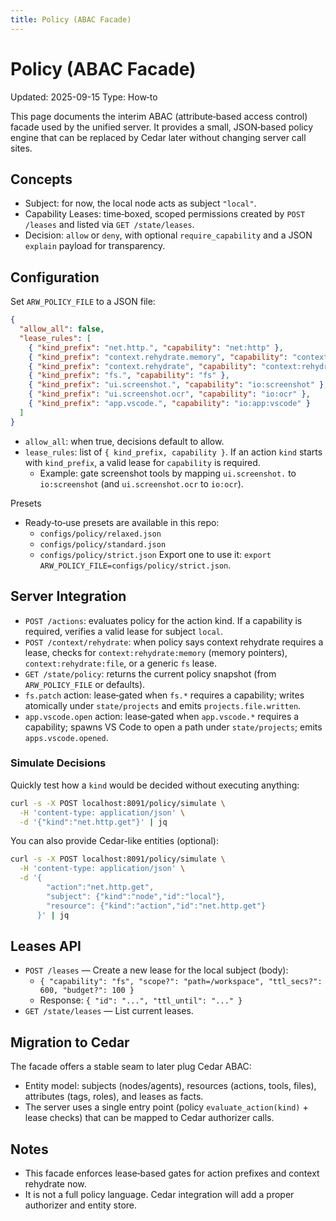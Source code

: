 ```yaml
---
title: Policy (ABAC Facade)
---
```


# Policy (ABAC Facade)

Updated: 2025-09-15
Type: How‑to

This page documents the interim ABAC (attribute‑based access control) facade used by the unified server. It provides a small, JSON‑based policy engine that can be replaced by Cedar later without changing server call sites.

## Concepts
- Subject: for now, the local node acts as subject `"local"`.
- Capability Leases: time‑boxed, scoped permissions created by `POST /leases` and listed via `GET /state/leases`.
- Decision: `allow` or `deny`, with optional `require_capability` and a JSON `explain` payload for transparency.

## Configuration
Set `ARW_POLICY_FILE` to a JSON file:

```json
{
  "allow_all": false,
  "lease_rules": [
    { "kind_prefix": "net.http.", "capability": "net:http" },
    { "kind_prefix": "context.rehydrate.memory", "capability": "context:rehydrate:memory" },
    { "kind_prefix": "context.rehydrate", "capability": "context:rehydrate:file" },
    { "kind_prefix": "fs.", "capability": "fs" },
    { "kind_prefix": "ui.screenshot.", "capability": "io:screenshot" },
    { "kind_prefix": "ui.screenshot.ocr", "capability": "io:ocr" },
    { "kind_prefix": "app.vscode.", "capability": "io:app:vscode" }
  ]
}
```

- `allow_all`: when true, decisions default to allow.
- `lease_rules`: list of `{ kind_prefix, capability }`. If an action `kind` starts with `kind_prefix`, a valid lease for `capability` is required.
  - Example: gate screenshot tools by mapping `ui.screenshot.` to `io:screenshot` (and `ui.screenshot.ocr` to `io:ocr`).

Presets
- Ready‑to‑use presets are available in this repo:
  - `configs/policy/relaxed.json`
  - `configs/policy/standard.json`
  - `configs/policy/strict.json`
  Export one to use it: `export ARW_POLICY_FILE=configs/policy/strict.json`.

## Server Integration
- `POST /actions`: evaluates policy for the action kind. If a capability is required, verifies a valid lease for subject `local`.
- `POST /context/rehydrate`: when policy says context rehydrate requires a lease, checks for `context:rehydrate:memory` (memory pointers), `context:rehydrate:file`, or a generic `fs` lease.
- `GET /state/policy`: returns the current policy snapshot (from `ARW_POLICY_FILE` or defaults).
- `fs.patch` action: lease‑gated when `fs.*` requires a capability; writes atomically under `state/projects` and emits `projects.file.written`.
 - `app.vscode.open` action: lease‑gated when `app.vscode.*` requires a capability; spawns VS Code to open a path under `state/projects`; emits `apps.vscode.opened`.

### Simulate Decisions
Quickly test how a `kind` would be decided without executing anything:

```bash
curl -s -X POST localhost:8091/policy/simulate \
  -H 'content-type: application/json' \
  -d '{"kind":"net.http.get"}' | jq
```

You can also provide Cedar-like entities (optional):

```bash
curl -s -X POST localhost:8091/policy/simulate \
  -H 'content-type: application/json' \
  -d '{
        "action":"net.http.get",
        "subject": {"kind":"node","id":"local"},
        "resource": {"kind":"action","id":"net.http.get"}
      }' | jq
```

## Leases API
- `POST /leases` — Create a new lease for the local subject (body):
  - `{ "capability": "fs", "scope?": "path=/workspace", "ttl_secs?": 600, "budget?": 100 }`
  - Response: `{ "id": "...", "ttl_until": "..." }`
- `GET /state/leases` — List current leases.

## Migration to Cedar
The facade offers a stable seam to later plug Cedar ABAC:
- Entity model: subjects (nodes/agents), resources (actions, tools, files), attributes (tags, roles), and leases as facts.
- The server uses a single entry point (policy `evaluate_action(kind)` + lease checks) that can be mapped to Cedar authorizer calls.

## Notes
- This facade enforces lease‑based gates for action prefixes and context rehydrate now.
- It is not a full policy language. Cedar integration will add a proper authorizer and entity store.

